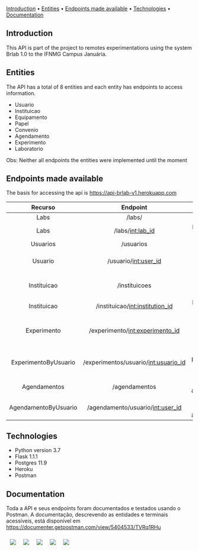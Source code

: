 [Introduction](#introduction) • [Entities](#entities) • [Endpoints made available](#endpoints-made-available) • [Technologies](#technologies) • [Documentation](#documentation) 

## Introduction

This API is part of the project to remotes experimentations using the system Brlab 1.0 to the IFNMG Campus Januária.

## Entities

The API has a total of 8 entities and each entity has endpoints to access information.

- Usuario
- Instituicao
- Equipamento
- Papel
- Convenio
- Agendamento
- Experimento
- Laboratorio

Obs: Neither all endpoints the entities were implemented until the moment

## Endpoints made available

The basis for accessing the api is https://api-brlab-v1.herokuapp.com

| Recurso | Endpoint | Description |
| :----------: | :----------------------: | :------------: |
| Labs | /labs/ | List all labs  |
| Labs | /labs/<int:lab_id> | List a specify lab |
| Usuarios | /usuarios | List all users |
| Usuario | /usuario/<int:user_id> | Return informations about a user |
| Instituicao | /instituicoes | List all institutions registred |
| Instituicao | /instituicao/<int:institution_id> | List a specify institution |
| Experimento | /experimento/<int:experimento_id> | Lists an experiment specified by id |
| ExperimentoByUsuario | /experimentos/usuario/<int:usuario_id> | Experiments performed by a specific user|
| Agendamentos | /agendamentos | Lists all appointments |
| AgendamentoByUsuario | /agendamento/usuario/<int:user_id> | Shows all user's appointments |

## Technologies

- Python version 3.7
- Flask 1.1.1
- Postgres 11.9
- Heroku
- Postman

## Documentation

Toda a API e seus endpoints foram documentados e testados usando o Postman.
A documentação, descrevendo as entidades e terminais acessíveis, está disponível em <https://documenter.getpostman.com/view/5404533/TVRq1RHu>

<div style="display: flex;">
<img src="https://img.shields.io/static/v1?label=Python&message=3.7&color=3776AB&style=flat-square&logo=python" style="margin: 10px"/>
<img src="https://img.shields.io/static/v1?label=Flask&message=1.1.1&color=000&style=flat-square&logo=flask" style="margin: 10px"/>
<img src="https://img.shields.io/static/v1?label=PostgreSQL&message=11.9&color=336791&style=flat-square&logo=PostgreSQL" style="margin: 10px"/>
<img src="https://img.shields.io/static/v1?label=Heroku&message= &color=430098&style=flat-square&logo=Heroku" style="margin: 10px"/>
<img src="https://img.shields.io/static/v1?label=Postman&message= &color=FF6C37&style=flat-square&logo=Postman" style="margin: 10px"/>
</div>